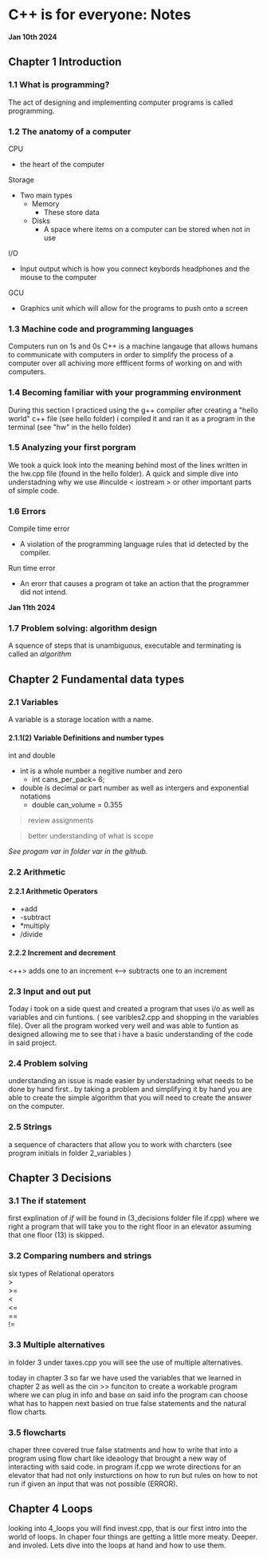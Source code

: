 # C++ is for everyone: Notes  

**Jan 10th 2024**

## Chapter 1 Introduction 

### 1.1 What is programming?  

The act of designing and implementing computer programs is called programming.  
  
### 1.2 The anatomy of a computer
  
CPU  
- the heart of the computer  
  
Storage
- Two main types
    - Memory
        - These store data
    - Disks
        - A space where items on a computer can be stored when not in use  
  
I/O  
- Input output which is how you connect keybords headphones and the mouse to the computer  

GCU
- Graphics unit which will allow for the programs to push onto a screen  

### 1.3 Machine code and programming languages  
Computers run on 1s and 0s C++ is a machine langauge that allows humans to communicate with computers in order to simplify the process of a computer over all achiving more effficent forms of working on and with computers.  

### 1.4 Becoming familiar with your programming environment
During this section I practiced using the g++ compiler after creating a "hello world" c++ file (see hello folder) i compiled it and ran it as a program in the terminal (see "hw" in the hello folder)  

### 1.5 Analyzing your first porgram
We took a quick look into the meaning behind most of the lines written in the hw.cpp file (found in the hello folder). A quick and simple dive into understadning why we use #inculde < iostream > or other important parts of simple code.

### 1.6 Errors
Compile time error 
- A violation of the programming language rules that id detected by the compiler.  

Run time error
- An erorr that causes a program ot take an action that the programmer did not intend.  


**Jan 11th 2024**  
  
### 1.7 Problem solving: algorithm design

A squence of steps that is unambiguous, executable and terminating is called an *algorithm*  
  
## Chapter 2 Fundamental data types
  
### 2.1 Variables
  
A variable is a storage location with a name.
  
#### 2.1.1(2) Variable Definitions and number types
  
int and double 
- int is a whole number a negitive number and zero
    - int cans_per_pack= 6;
- double is decimal or part number as well as intergers and exponential notations
    - double can_volume = 0.355
>review assignments  
  
> better understanding of what is scope

*See progam var in folder var in the github.*

### 2.2 Arithmetic

#### 2.2.1 Arithmetic Operators
- +add 
- -subtract
- *multiply
- /divide

#### 2.2.2 Increment and decrement
<++> adds one to an increment 
<--> subtracts one to an increment

### 2.3 Input and out put

Today i took on a side quest and created a program that uses i/o as well as variables and cin funtions. ( see varibles2.cpp and shopping in the variables file). Over all the program worked very well and was able to funtion as designed allowing me to see that i have a basic understanding of the code in said project.
  
### 2.4 Problem solving 
understanding an issue is made easier by understadning what needs to be done by hand first.. by taking a problem and simplifying it by hand you are able to create the simple algorithm that you will need to create the answer on the computer.  

### 2.5 Strings
a sequence of characters that allow you to work with charcters (see program initials in folder 2_variables )

## Chapter 3 Decisions

### 3.1 The if statement

first explination of *if* will be found in (3_decisions folder file if.cpp) where we right a program that will take you to the right floor in an elevator assuming that one floor (13) is skipped.

### 3.2 Comparing numbers and strings

six types of Relational operators  
    >  
    >=  
    <  
    <=  
    ==  
    !=  
### 3.3 Multiple alternatives

in folder 3 under taxes.cpp you will see the use of multiple alternatives.  

today in chapter 3 so far we have used the variables that we learned in chapter 2 as well as the cin >> funciton to create a workable program where we can plug in info and base on said info the program can choose what has to happen next basied on true false statements and the natural flow charts.  

### 3.5 flowcharts

chaper three covered true false statments and how to write that into a program using flow chart like ideaology that brought a new way of interacting with said code. in program if.cpp we wrote directions for an elevator that had not only insturctions on how to run but rules on how to not run if given an input that was not possible (ERROR). 

## Chapter 4 Loops

looking into 4_loops you will find invest.cpp, that is our first intro into the world of loops. In chaper four things are getting a little more meaty. Deeper. and involed. Lets dive into the loops at hand and how to use them.  

